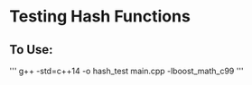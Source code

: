 # Testing Hash Functions

## To Use:
'''
 g++ -std=c++14 -o hash_test main.cpp -lboost_math_c99
'''
